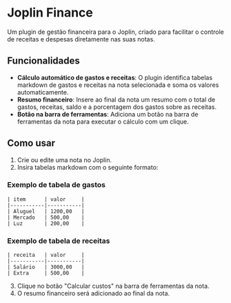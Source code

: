 # Joplin Finance

Um plugin de gestão financeira para o Joplin, criado para facilitar o controle de receitas e despesas diretamente nas suas notas.

## Funcionalidades
- **Cálculo automático de gastos e receitas**: O plugin identifica tabelas markdown de gastos e receitas na nota selecionada e soma os valores automaticamente.
- **Resumo financeiro**: Insere ao final da nota um resumo com o total de gastos, receitas, saldo e a porcentagem dos gastos sobre as receitas.
- **Botão na barra de ferramentas**: Adiciona um botão na barra de ferramentas da nota para executar o cálculo com um clique.

## Como usar
1. Crie ou edite uma nota no Joplin.
2. Insira tabelas markdown com o seguinte formato:

### Exemplo de tabela de gastos
```
| item      | valor     |
|-----------|-----------|
| Aluguel   | 1200,00   |
| Mercado   | 500,00    |
| Luz       | 200,00    |
```

### Exemplo de tabela de receitas
```
| receita   | valor     |
|-----------|-----------|
| Salário   | 3000,00   |
| Extra     | 500,00    |
```

3. Clique no botão "Calcular custos" na barra de ferramentas da nota.
4. O resumo financeiro será adicionado ao final da nota.
